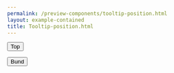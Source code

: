 ```yaml
--- 
permalink: /preview-components/tooltip-position.html
layout: example-contained 
title: Tooltip-position.html
---
```

<!-- Placering: top -->
<button class="button button-primary js-tooltip"
    data-tooltip-position="top" data-tooltip="Top tooltip">
    Top
</button>

<!-- Placering: bund -->
<button class="button button-primary js-tooltip"
    data-tooltip-position="bottom" data-tooltip="Bund tooltip">
    Bund
</button>